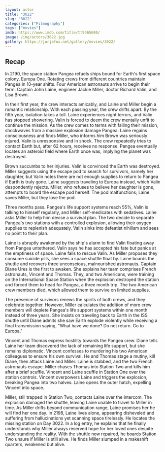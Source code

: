 ```yaml
---
layout: actor
title: "3022"
slug: "3022"
categories: ["Filmography"]
tags: ["movies"]
imdb: https://www.imdb.com/title/tt9465600/
image: /img/actors/3022.jpg
gallery: https://jorjafox.net/gallery/movies/3022/
---
```


## Recap

In 2190, the space station Pangea refuels ships bound for Earth's first space colony, Europa One. Rotating crews from different countries maintain Pangea in 10-year shifts. Four American astronauts arrive to begin their term: Captain John Laine, engineer Jackie Miller, doctor Richard Valin, and Lisa Brown.

In their first year, the crew interacts amicably, and Laine and Miller begin a romantic relationship. With each passing year, the crew drifts apart. By the fifth year, isolation takes a toll. Laine experiences night terrors, and Valin has stopped showering. Valin is forced to deem the crew mentally unfit to continue the mission. As the crew comes to terms with failing their mission, shockwaves from a massive explosion damage Pangea. Laine regains consciousness and finds Miller, who informs him Brown was seriously injured. Valin is unresponsive and in shock. The crew repeatedly tries to contact Earth but, after 62 hours, receives no response. Pangea eventually locates an asteroid field where Earth once was, implying the planet was destroyed.

Brown succumbs to her injuries. Valin is convinced the Earth was destroyed. Miller suggests using the escape pod to search for survivors, namely her daughter, but Valin notes there are not enough supplies to return to Pangea if Earth is truly gone. Laine suggests traveling to Europa instead, which Valin despondently rejects. Miller, who refuses to believe her daughter is gone, attempts to board the escape pod herself. The pod malfunctions; Laine saves Miller, but they lose the pod.

Three months pass. Pangea's life support systems reach 55%, Valin is talking to himself regularly, and Miller self-medicates with sedatives. Laine asks Miller to help him devise a survival plan. The two decide to separate Pangea's two stations with a controlled explosion, allowing their oxygen supplies to replenish adequately. Valin sinks into defeatist nihilism and sees no point to their plan.

Laine is abruptly awakened by the ship's alarm to find Valin floating away from Pangea untethered. Valin says he has accepted his fate but panics at the emptiness of space. Laine fails to rescue Valin. As Miller proposes they consume suicide pills, she sees a space shuttle float by. Laine boards the shuttle and recovers three unconscious, malnourished astronauts. Captain Diane Ures is the first to awaken. She explains her team comprises French astronauts, Vincent and Thomas. They, and two Americans, were training on the International Space Station when the explosion destroyed the station and forced them to head for Pangea, a three month trip. The two American crew members died, which allowed them to survive on limited supplies.

The presence of survivors renews the spirits of both crews, and they celebrate together. However, Miller calculates the addition of more crew members will deplete Pangea's life support systems within one month instead of three years. She insists on traveling back to Earth in the ISS shuttle until Diane admits she saw Earth explode violently while receiving a final transmission saying, "What have we done? Do not return. Go to Europa."

Vincent and Thomas express hostility towards the Pangea crew. Diane tells Laine her team discovered the lack of remaining life support, but she remains diplomatic. Vincent confesses to murdering his two American colleagues to ensure his own survival. He and Thomas stage a mutiny, kill Diane, then attack Laine and Miller. Laine is stabbed, and the two French astronauts escape. Miller chases Thomas into Station Two and kills him after a brief scuffle. Vincent and Laine scuffle in Station One over the station controls. Vincent overpowers Laine and triggers the explosion, breaking Pangea into two halves. Laine opens the outer hatch, expelling Vincent into space.

Miller, still trapped in Station Two, contacts Laine over the intercom. The explosion damaged the shuttle, leaving Laine unable to travel to Miller in time. As Miller drifts beyond communication range, Laine promises her he will find her one day. In 2198, Laine lives alone, appearing disheveled and suffering from hallucinations yet scanning space tirelessly. He locates the missing station on Day 3022. In a log entry, he explains that he finally understands why Miller always reserved hope for her loved ones despite understanding the reality. With the shuttle now repaired, he boards Station Two unsure if Miller is still alive. He finds Miller slumped in a makeshift quarters, weakened but alive.
